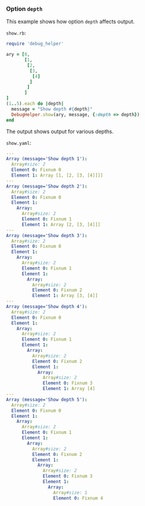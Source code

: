 ### Option ```depth```

This example shows how option ```depth``` affects output.

```show.rb```:
```ruby
require 'debug_helper'

ary = [0,
       [1,
        [2,
         [3,
          [4]
         ]
        ]
       ]
]
(1..5).each do |depth|
  message = "Show depth #{depth}"
  DebugHelper.show(ary, message, {:depth => depth})
end
```

The output shows output for various depths.

```show.yaml```:
```yaml
---
Array (message='Show depth 1'):
  Array#size: 2
  Element 0: Fixnum 0
  Element 1: Array [1, [2, [3, [4]]]]
---
Array (message='Show depth 2'):
  Array#size: 2
  Element 0: Fixnum 0
  Element 1:
    Array:
      Array#size: 2
      Element 0: Fixnum 1
      Element 1: Array [2, [3, [4]]]
---
Array (message='Show depth 3'):
  Array#size: 2
  Element 0: Fixnum 0
  Element 1:
    Array:
      Array#size: 2
      Element 0: Fixnum 1
      Element 1:
        Array:
          Array#size: 2
          Element 0: Fixnum 2
          Element 1: Array [3, [4]]
---
Array (message='Show depth 4'):
  Array#size: 2
  Element 0: Fixnum 0
  Element 1:
    Array:
      Array#size: 2
      Element 0: Fixnum 1
      Element 1:
        Array:
          Array#size: 2
          Element 0: Fixnum 2
          Element 1:
            Array:
              Array#size: 2
              Element 0: Fixnum 3
              Element 1: Array [4]
---
Array (message='Show depth 5'):
  Array#size: 2
  Element 0: Fixnum 0
  Element 1:
    Array:
      Array#size: 2
      Element 0: Fixnum 1
      Element 1:
        Array:
          Array#size: 2
          Element 0: Fixnum 2
          Element 1:
            Array:
              Array#size: 2
              Element 0: Fixnum 3
              Element 1:
                Array:
                  Array#size: 1
                  Element 0: Fixnum 4
```
